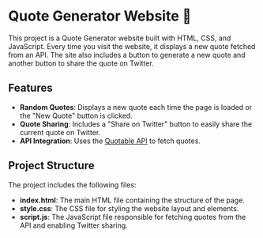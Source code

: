 # Quote Generator Website 🌟

This project is a Quote Generator website built with HTML, CSS, and JavaScript. Every time you visit the website, it displays a new quote fetched from an API. The site also includes a button to generate a new quote and another button to share the quote on Twitter.

## Features
- **Random Quotes**: Displays a new quote each time the page is loaded or the "New Quote" button is clicked.
- **Quote Sharing**: Includes a "Share on Twitter" button to easily share the current quote on Twitter.
- **API Integration**: Uses the [Quotable API](https://github.com/lukePeavey/quotable) to fetch quotes.

## Project Structure
The project includes the following files:
- **index.html**: The main HTML file containing the structure of the page.
- **style.css**: The CSS file for styling the website layout and elements.
- **script.js**: The JavaScript file responsible for fetching quotes from the API and enabling Twitter sharing.
